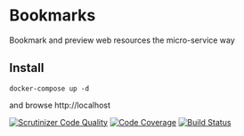 # Bookmarks
Bookmark and preview web resources the micro-service way

## Install

```
docker-compose up -d
```

and browse http://localhost

[![Scrutinizer Code Quality](https://scrutinizer-ci.com/g/nclavaud/bookmarks/badges/quality-score.png?b=master)](https://scrutinizer-ci.com/g/nclavaud/bookmarks/?branch=master)
[![Code Coverage](https://scrutinizer-ci.com/g/nclavaud/bookmarks/badges/coverage.png?b=master)](https://scrutinizer-ci.com/g/nclavaud/bookmarks/?branch=master)
[![Build Status](https://scrutinizer-ci.com/g/nclavaud/bookmarks/badges/build.png?b=master)](https://scrutinizer-ci.com/g/nclavaud/bookmarks/build-status/master)
